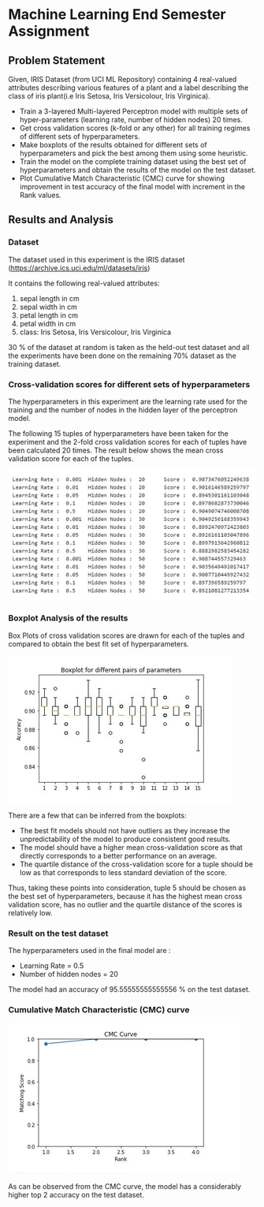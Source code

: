 # Machine Learning End Semester Assignment

## Problem Statement
Given, IRIS Dataset (from UCI ML Repository) containing 4 real-valued attributes
describing various features of a plant and a label describing the class of iris plant(i.e Iris Setosa, Iris Versicolour, Iris Virginica).
* Train a 3-layered Multi-layered Perceptron model with multiple sets of hyper-parameters
(learning rate, number of hidden nodes) 20 times.
* Get cross validation scores (k-fold or any other) for all training regimes of different sets
of hyperparameters.
* Make boxplots of the results obtained for different sets of hyperparameters and pick the
best among them using some heuristic.
* Train the model on the complete training dataset using the best set of hyperparameters
and obtain the results of the model on the test dataset.
* Plot Cumulative Match Characteristic (CMC) curve for showing improvement in test
accuracy of the final model with increment in the Rank values.

## Results and Analysis

### Dataset

The dataset used in this experiment is the IRIS dataset (https://archive.ics.uci.edu/ml/datasets/iris)<br/>

It contains the following real-valued attributes:

1. sepal length in cm
2. sepal width in cm
3. petal length in cm
4. petal width in cm
5. class: Iris Setosa, Iris Versicolour, Iris Virginica

30 % of the dataset at random is taken as the held-out test dataset and all the experiments have
been done on the remaining 70% dataset as the training dataset.

### Cross-validation scores for different sets of hyperparameters

The hyperparameters in this experiment are the learning rate used for the training and the number
of nodes in the hidden layer of the perceptron model.

The following 15 tuples of hyperparameters have been taken for the experiment and the 2-fold
cross validation scores for each of tuples have been calculated 20 times. The result below shows
the mean cross validation score for each of the tuples.

![Screenshot](Capture.JPG)

### Boxplot Analysis of the results

Box Plots of cross validation scores are drawn for each of the tuples and compared to obtain the
best fit set of hyperparameters.

![Screenshot](Capture1.JPG)

There are a few that can be inferred from the boxplots:
* The best fit models should not have outliers as they increase the unpredictability of the
model to produce consistent good results.
* The model should have a higher mean cross-validation score as that directly corresponds
to a better performance on an average.
* The quartile distance of the cross-validation score for a tuple should be low as that
corresponds to less standard deviation of the score.

Thus, taking these points into consideration, tuple 5 should be chosen as the best set of
hyperparameters, because it has the highest mean cross validation score, has no outlier and the
quartile distance of the scores is relatively low.

### Result on the test dataset

The hyperparameters used in the final model are :
* Learning Rate = 0.5
* Number of hidden nodes = 20

The model had an accuracy of 95.55555555555556 % on the test dataset.

### Cumulative Match Characteristic (CMC) curve

![Screenshot](Capture2.JPG)

As can be observed from the CMC curve, the model has a considerably higher top 2 accuracy on
the test dataset.
